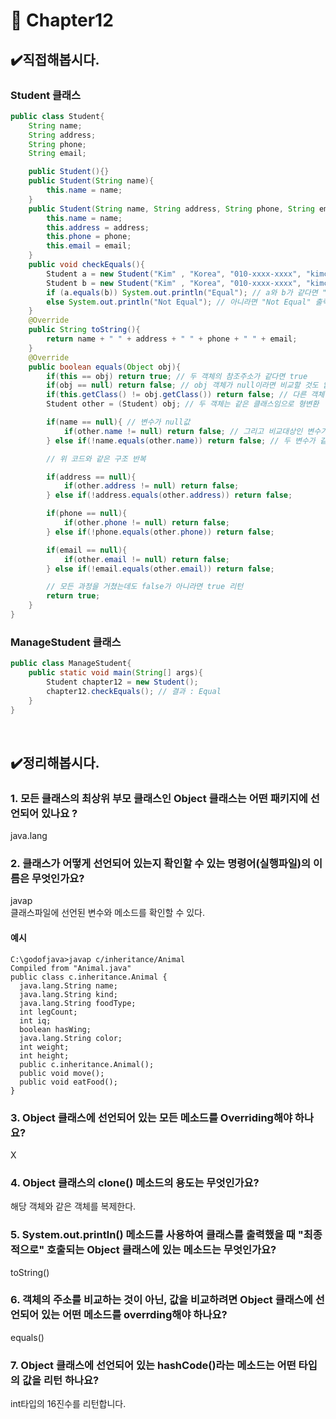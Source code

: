 # :pushpin: Chapter12


## ✔️직접해봅시다.
### Student 클래스
```java
public class Student{
    String name;
    String address;
    String phone;
    String email;

    public Student(){}
    public Student(String name){
        this.name = name;
    }
    public Student(String name, String address, String phone, String email){
        this.name = name;
        this.address = address;
        this.phone = phone;
        this.email = email;
    }
    public void checkEquals(){
        Student a = new Student("Kim" , "Korea", "010-xxxx-xxxx", "kimcno3@xxxx.com");
        Student b = new Student("Kim" , "Korea", "010-xxxx-xxxx", "kimcno3@xxxx.com");
        if (a.equals(b)) System.out.println("Equal"); // a와 b가 같다면 "Equal" 출력
        else System.out.println("Not Equal"); // 아니라면 "Not Equal" 출력
    }
    @Override
    public String toString(){
        return name + " " + address + " " + phone + " " + email;
    }
    @Override
    public boolean equals(Object obj){
        if(this == obj) return true; // 두 객체의 참조주소가 같다면 true
        if(obj == null) return false; // obj 객체가 null이라면 비교할 것도 없이 false
        if(this.getClass() != obj.getClass()) return false; // 다른 객체인 경우 false 리턴 후 형변환 코드를 실행시키지 않는다.
        Student other = (Student) obj; // 두 객체는 같은 클래스임으로 형변환

        if(name == null){ // 변수가 null값
            if(other.name != null) return false; // 그리고 비교대상인 변수가 null값이 아니라면 false
        } else if(!name.equals(other.name)) return false; // 두 변수가 같지 않다면 false

        // 위 코드와 같은 구조 반복

        if(address == null){
            if(other.address != null) return false;
        } else if(!address.equals(other.address)) return false;

        if(phone == null){
            if(other.phone != null) return false;
        } else if(!phone.equals(other.phone)) return false;

        if(email == null){
            if(other.email != null) return false;
        } else if(!email.equals(other.email)) return false;

        // 모든 과정을 거쳤는데도 false가 아니라면 true 리턴
        return true;
    }
}
```
### ManageStudent 클래스
```java
public class ManageStudent{
    public static void main(String[] args){
        Student chapter12 = new Student();
        chapter12.checkEquals(); // 결과 : Equal
    }
}
```

<br>

## ✔️정리해봅시다.
### 1. 모든 클래스의 최상위 부모 클래스인 Object 클래스는 어떤 패키지에 선언되어 있나요 ?
java.lang

### 2. 클래스가 어떻게 선언되어 있는지 확인할 수 있는 명령어(실행파일)의 이름은 무엇인가요?
javap <br>
클래스파일에 선언된 변수와 메소드를 확인할 수 있다.

#### 예시
```
C:\godofjava>javap c/inheritance/Animal
Compiled from "Animal.java"
public class c.inheritance.Animal {
  java.lang.String name;
  java.lang.String kind;
  java.lang.String foodType;
  int legCount;
  int iq;
  boolean hasWing;
  java.lang.String color;
  int weight;
  int height;
  public c.inheritance.Animal();
  public void move();
  public void eatFood();
}
```

### 3. Object 클래스에 선언되어 있는 모든 메소드를 Overriding해야 하나요?
X

### 4. Object 클래스의 clone() 메소드의 용도는 무엇인가요?
해당 객체와 같은 객체를 복제한다.

### 5. System.out.println() 메소드를 사용하여 클래스를 출력했을 때 "최종적으로" 호출되는 Object 클래스에 있는 메소드는 무엇인가요?
toString()

### 6. 객체의 주소를 비교하는 것이 아닌, 값을 비교하려면 Object 클래스에 선언되어 있는 어떤 메소드를 overrding해야 하나요?
equals()

### 7. Object 클래스에 선언되어 있는 hashCode()라는 메소드는 어떤 타입의 값을 리턴 하나요?
int타입의 16진수를 리턴합니다.
